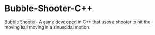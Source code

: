 # Bubble-Shooter-C++
Bubble Shooter- A game developed in C++ that uses a shooter to hit the moving ball moving in a sinusoidal motion.
